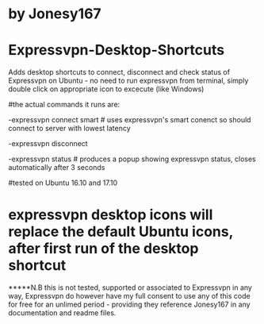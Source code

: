 # by Jonesy167
# Expressvpn-Desktop-Shortcuts
Adds desktop shortcuts to connect, disconnect and check status of Expressvpn on Ubuntu - no need to run expressvpn from terminal, simply double click on appropriate icon to excecute (like Windows)


#the actual commands it runs are:
  
  -expressvpn connect smart # uses expressvpn's smart conenct so should connect to server with lowest latency
  
  -expressvpn disconnect
  
  -expressvpn status # produces a popup showing expressvpn status, closes automatically after 3 seconds


#tested on Ubuntu 16.10 and 17.10

# expressvpn desktop icons will replace the default Ubuntu icons, after first run of the desktop shortcut

*****N.B this is not tested, supported or associated to Expressvpn in any way, Expressvpn do however have my full consent to use any of this code for free for an unlimed period - providing they reference Jonesy167 in any documentation and readme files. 
